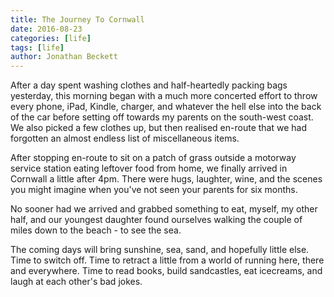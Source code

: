 ```yaml
---
title: The Journey To Cornwall
date: 2016-08-23
categories: [life]
tags: [life]
author: Jonathan Beckett
---
```


After a day spent washing clothes and half-heartedly packing bags yesterday, this morning began with a much more concerted effort to throw every phone, iPad, Kindle, charger, and whatever the hell else into the back of the car before setting off towards my parents on the south-west coast. We also picked a few clothes up, but then realised en-route that we had forgotten an almost endless list of miscellaneous items.

After stopping en-route to sit on a patch of grass outside a motorway service station eating leftover food from home, we finally arrived in Cornwall a little after 4pm. There were hugs, laughter, wine, and the scenes you might imagine when you've not seen your parents for six months.

No sooner had we arrived and grabbed something to eat, myself, my other half, and our youngest daughter found ourselves walking the couple of miles down to the beach - to see the sea.

The coming days will bring sunshine, sea, sand, and hopefully little else. Time to switch off. Time to retract a little from a world of running here, there and everywhere. Time to read books, build sandcastles, eat icecreams, and laugh at each other's bad jokes.